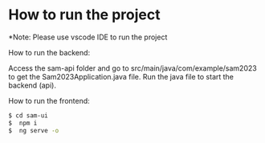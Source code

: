# How to run the project

*Note: Please use vscode IDE to run the project

How to run the backend:

Access the sam-api folder and go to src/main/java/com/example/sam2023 to get the Sam2023Application.java file.
Run the java file to start the backend (api).


How to run the frontend:
```bash
$ cd sam-ui
$  npm i
$  ng serve -o
```
